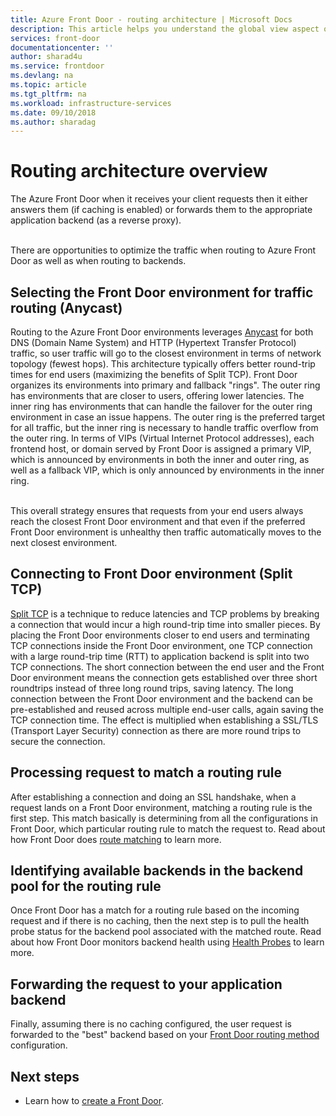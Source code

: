 ```yaml
---
title: Azure Front Door - routing architecture | Microsoft Docs
description: This article helps you understand the global view aspect of Front Door's architecture.
services: front-door
documentationcenter: ''
author: sharad4u
ms.service: frontdoor
ms.devlang: na
ms.topic: article
ms.tgt_pltfrm: na
ms.workload: infrastructure-services
ms.date: 09/10/2018
ms.author: sharadag
---
```


# Routing architecture overview

The Azure Front Door when it receives your client requests then it either answers them (if caching is enabled) or forwards them to the appropriate application backend (as a reverse proxy).

</br>There are opportunities to optimize the traffic when routing to Azure Front Door as well as when routing to backends.

## <a name = "anycast"></a>Selecting the Front Door environment for traffic routing (Anycast)

Routing to the Azure Front Door environments leverages [Anycast](https://en.wikipedia.org/wiki/Anycast) for both DNS (Domain Name System) and HTTP (Hypertext Transfer Protocol) traffic, so user traffic will go to the closest environment in terms of network topology (fewest hops). This architecture typically offers better round-trip times for end users (maximizing the benefits of Split TCP). Front Door organizes its environments into primary and fallback "rings".  The outer ring has environments that are closer to users, offering lower latencies.  The inner ring has environments that can handle the failover for the outer ring environment in case an issue happens. The outer ring is the preferred target for all traffic, but the inner ring is necessary to handle traffic overflow from the outer ring. In terms of VIPs (Virtual Internet Protocol addresses), each frontend host, or domain served by Front Door is assigned a primary VIP, which is announced by environments in both the inner and outer ring, as well as a fallback VIP, which is only announced by environments in the inner ring. 

</br>This overall strategy ensures that requests from your end users always reach the closest Front Door environment and that even if the preferred Front Door environment is unhealthy then traffic automatically moves to the next closest environment.

## <a name = "splittcp"></a>Connecting to Front Door environment (Split TCP)

[Split TCP](https://en.wikipedia.org/wiki/Performance-enhancing_proxy) is a technique to reduce latencies and TCP problems by breaking a connection that would incur a high round-trip time into smaller pieces.  By placing the Front Door environments closer to end users and terminating TCP connections inside the Front Door environment, one TCP connection with a large round-trip time (RTT) to application backend is split into two TCP connections. The short connection between the end user and the Front Door environment means the connection gets established over three short roundtrips instead of three long round trips, saving latency.  The long connection between the Front Door environment and the backend can be pre-established and reused across multiple end-user calls, again saving the TCP connection time.  The effect is multiplied when establishing a SSL/TLS (Transport Layer Security) connection as there are more round trips to secure the connection.

## Processing request to match a routing rule
After establishing a connection and doing an SSL handshake, when a request lands on a Front Door environment, matching a routing rule is the first step. This match basically is determining from all the configurations in Front Door, which particular routing rule to match the request to. Read about how Front Door does [route matching](front-door-route-matching.md) to learn more.

## Identifying available backends in the backend pool for the routing rule
Once Front Door has a match for a routing rule based on the incoming request and if there is no caching, then the next step is to pull the health probe status for the backend pool associated with the matched route. Read about how Front Door monitors backend health using [Health Probes](front-door-health-probes.md) to learn more.

## Forwarding the request to your application backend
Finally, assuming there is no caching configured, the user request is forwarded to the "best" backend based on your [Front Door routing method](front-door-routing-methods.md) configuration.

## Next steps

- Learn how to [create a Front Door](quickstart-create-front-door.md).
